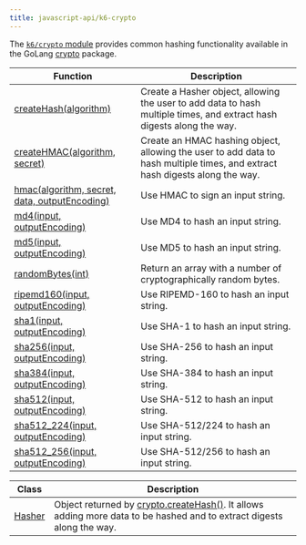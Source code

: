 ```yaml
---
title: javascript-api/k6-crypto
---
```


The [`k6/crypto` module](https://grafana.com/docs/k6/<K6_VERSION>/javascript-api/k6-crypto) provides common hashing functionality available in the GoLang [crypto](https://golang.org/pkg/crypto/) package.

| Function                                                                                                                | Description                                                                                                                  |
| ----------------------------------------------------------------------------------------------------------------------- | ---------------------------------------------------------------------------------------------------------------------------- |
| [createHash(algorithm)](https://grafana.com/docs/k6/<K6_VERSION>/javascript-api/k6-crypto/createhash)                   | Create a Hasher object, allowing the user to add data to hash multiple times, and extract hash digests along the way.        |
| [createHMAC(algorithm, secret)](https://grafana.com/docs/k6/<K6_VERSION>/javascript-api/k6-crypto/createhmac)           | Create an HMAC hashing object, allowing the user to add data to hash multiple times, and extract hash digests along the way. |
| [hmac(algorithm, secret, data, outputEncoding)](https://grafana.com/docs/k6/<K6_VERSION>/javascript-api/k6-crypto/hmac) | Use HMAC to sign an input string.                                                                                            |
| [md4(input, outputEncoding)](https://grafana.com/docs/k6/<K6_VERSION>/javascript-api/k6-crypto/md4)                     | Use MD4 to hash an input string.                                                                                             |
| [md5(input, outputEncoding)](https://grafana.com/docs/k6/<K6_VERSION>/javascript-api/k6-crypto/md5)                     | Use MD5 to hash an input string.                                                                                             |
| [randomBytes(int)](https://grafana.com/docs/k6/<K6_VERSION>/javascript-api/k6-crypto/randombytes)                       | Return an array with a number of cryptographically random bytes.                                                             |
| [ripemd160(input, outputEncoding)](https://grafana.com/docs/k6/<K6_VERSION>/javascript-api/k6-crypto/ripemd160)         | Use RIPEMD-160 to hash an input string.                                                                                      |
| [sha1(input, outputEncoding)](https://grafana.com/docs/k6/<K6_VERSION>/javascript-api/k6-crypto/sha1)                   | Use SHA-1 to hash an input string.                                                                                           |
| [sha256(input, outputEncoding)](https://grafana.com/docs/k6/<K6_VERSION>/javascript-api/k6-crypto/sha256)               | Use SHA-256 to hash an input string.                                                                                         |
| [sha384(input, outputEncoding)](https://grafana.com/docs/k6/<K6_VERSION>/javascript-api/k6-crypto/sha384)               | Use SHA-384 to hash an input string.                                                                                         |
| [sha512(input, outputEncoding)](https://grafana.com/docs/k6/<K6_VERSION>/javascript-api/k6-crypto/sha512)               | Use SHA-512 to hash an input string.                                                                                         |
| [sha512_224(input, outputEncoding)](https://grafana.com/docs/k6/<K6_VERSION>/javascript-api/k6-crypto/sha512_224)       | Use SHA-512/224 to hash an input string.                                                                                     |
| [sha512_256(input, outputEncoding)](https://grafana.com/docs/k6/<K6_VERSION>/javascript-api/k6-crypto/sha512_256)       | Use SHA-512/256 to hash an input string.                                                                                     |

| Class                                                                              | Description                                                                                                                                                                                           |
| ---------------------------------------------------------------------------------- | ----------------------------------------------------------------------------------------------------------------------------------------------------------------------------------------------------- |
| [Hasher](https://grafana.com/docs/k6/<K6_VERSION>/javascript-api/k6-crypto/hasher) | Object returned by [crypto.createHash()](https://grafana.com/docs/k6/<K6_VERSION>/javascript-api/k6-crypto/createhash). It allows adding more data to be hashed and to extract digests along the way. |
